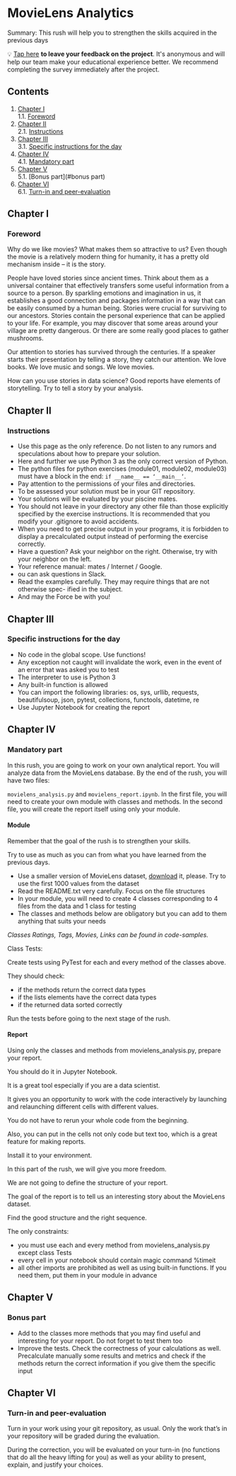 # MovieLens Analytics

Summary: This rush will help you to strengthen the skills acquired in the previous days

💡 [Tap here](https://new.oprosso.net/p/4cb31ec3f47a4596bc758ea1861fb624) **to leave your feedback on the project**. It's anonymous and will help our team make your educational experience better. We recommend completing the survey immediately after the project.

## Contents

1. [Chapter I](#chapter-i) \
    1.1. [Foreword](#foreword)
2. [Chapter II](#chapter-ii) \
    2.1. [Instructions](#instructions)
3. [Chapter III](#chapter-iii) \
    3.1. [Specific instructions for the day](#specific-instructions-for-the-day)
4. [Chapter IV](#chapter-iv) \
    4.1. [Mandatory part](#mandatory-part)
5. [Chapter V](#chapter-v) \
    5.1. [Bonus part](#bonus part)
6. [Chapter VI](#chapter-vi) \
    6.1. [Turn-in and peer-evaluation](#turn-in-and-peer-evaluation)

## Chapter I

### Foreword

Why do we like movies? What makes them so attractive to us?
Even though the movie is a relatively modern thing for humanity, it has a pretty
old mechanism inside – it is the story.

People have loved stories since ancient times. Think about them as a universal
container that effectively transfers some useful information from a source
to a person. By sparkling emotions and imagination in us, it establishes a
good connection and packages information in a way that can be easily consumed
by a human being. Stories were crucial for surviving to our ancestors. Stories
contain the personal experience that can be applied to your life. For example,
you may discover that some areas around your village are pretty dangerous.
Or there are some really good places to gather mushrooms.

Our attention to stories has survived through the centuries. If a speaker starts
their presentation by telling a story, they catch our attention. We love books.
We love music and songs. We love movies.

How can you use stories in data science? Good reports have elements of storytelling.
Try to tell a story by your analysis.

## Chapter II

### Instructions

* Use this page as the only reference. Do not listen to any rumors and speculations
about how to prepare your solution.
* Here and further we use Python 3 as the only correct version of Python.
* The python files for python exercises (module01, module02, module03) must have
a block in the end: ```if __name__ == ‘__main__’```.
* Pay attention to the permissions of your files and directories.
* To be assessed your solution must be in your GIT repository.
* Your solutions will be evaluated by your piscine mates.
* You should not leave in your directory any other file than those explicitly specified
by the exercise instructions. It is recommended that you modify your .gitignore to
avoid accidents.
* When you need to get precise output in your programs, it is forbidden to display a
precalculated output instead of performing the exercise correctly.
* Have a question? Ask your neighbor on the right. Otherwise, try with your neighbor
on the left.
* Your reference manual: mates / Internet / Google.
* ou can ask questions in Slack.
* Read the examples carefully. They may require things that are not otherwise spec-
ified in the subject.
* And may the Force be with you!

## Chapter III

### Specific instructions for the day

* No code in the global scope. Use functions!
* Any exception not caught will invalidate the work, even in the event of an error
that was asked you to test
* The interpreter to use is Python 3
* Any built-in function is allowed
* You can import the following libraries: os, sys, urllib, requests, beautifulsoup, json,
pytest, collections, functools, datetime, re
* Use Jupyter Notebook for creating the report

## Chapter IV

### Mandatory part

In this rush, you are going to work on your own analytical report. You will
analyze data from the MovieLens database. By the end of the rush, you will
have two files:

```movielens_analysis.py``` and ```movielens_report.ipynb```. In the first file, you will
need to create your own module with classes and methods. In the second file,
you will create the report itself using only your module.

#### Module

Remember that the goal of the rush is to strengthen your skills.

Try to use as much as you can from what you have learned from the previous days.

* Use a smaller version of MovieLens dataset, [download](https://drive.google.com/file/d/1CwC887F6FMneXea2yCpDrlrf47Em664u/view?usp=sharing) it, please. Try to use the first 1000 values from the dataset
* Read the README.txt very carefully. Focus on the file structures
* In your module, you will need to create 4 classes corresponding to 4 files from the
data and 1 class for testing
* The classes and methods below are obligatory but you can add to them anything
that suits your needs 

*Classes Ratings, Tags, Movies, Links can be found in code-samples.*

Class Tests:

Create tests using PyTest for each and every method of the classes above.

They should check:

* if the methods return the correct data types
* if the lists elements have the correct data types
* if the returned data sorted correctly

Run the tests before going to the next stage of the rush.

#### Report

Using only the classes and methods from movielens_analysis.py,
prepare your report.

You should do it in Jupyter Notebook.

It is a great tool especially if you are a data scientist.

It gives you an opportunity to work with the code interactively
by launching and relaunching different cells with different values.

You do not have to rerun your whole code from the beginning.

Also, you can put in the cells not only code but text too,
which is a great feature for making reports.

Install it to your environment.


In this part of the rush, we will give you more freedom.

We are not going to define the structure of your report.

The goal of the report is to tell us an interesting story
about the MovieLens dataset.

Find the good structure and the right sequence.

The only constraints:

* you must use each and every method from movielens_analysis.py except class Tests
* every cell in your notebook should contain magic command %timeit
* all other imports are prohibited as well as using built-in functions. If you need
them, put them in your module in advance

## Chapter V

### Bonus part

* Add to the classes more methods that you may find useful and interesting for your
report. Do not forget to test them too
* Improve the tests. Check the correctness of your calculations as well. Precalculate
manually some results and metrics and check if the methods return the correct
information if you give them the specific input

## Chapter VI

### Turn-in and peer-evaluation

Turn in your work using your git repository, as usual. Only the work that’s
in your repository will be graded during the evaluation.

During the correction, you will be evaluated on your turn-in (no functions
that do all the heavy lifting for you) as well as your ability to present,
explain, and justify your choices.

